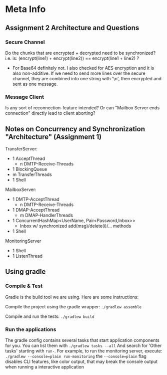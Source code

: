 # Meta Info

## Assignment 2 Architecture and Questions

### Secure Channel
Do the chunks that are encrypted + decrypted need to be synchronized?
i.e. is: (encrypt(line1) + encrypt(line2)) == encrypt(line1 + line2) ?

- For Base64 definitely not. I also checked for AES encryption and it is also non-additive. If we need to send more lines over the secure channel, they are combined into one string with '\n', then encrypted and sent as one message.

### Message Client
Is any sort of reconnection-feature intended? Or can "Mailbox Server ends connection" directly lead to client aborting? 

## Notes on Concurrency and Synchronization "Architecture" (Assignment 1)
TransferServer:
- 1 AcceptThread
  - n DMTP-Receive-Threads
- 1 BlockingQueue
- m TransferThreads
- 1 Shell

MailboxServer:
- 1 DMTP-AcceptThread
  - n DMTP-Receive-Threads
- 1 DMAP-AcceptThread
  - m DMAP-HandlerThreads
- 1 ConcurrentHashMap<UserName, Pair<Password,Inbox>>
  - Inbox w/ synchronized add(msg)/delete(i)/... methods
- 1 Shell

MonitoringServer
- 1 Shell
- 1 ListenThread

## Using gradle

### Compile & Test
Gradle is the build tool we are using. Here are some instructions:

Compile the project using the gradle wrapper:
```./gradlew assemble```

Compile and run the tests:
```./gradlew build```

### Run the applications
The gradle config contains several tasks that start application components for you.
You can list them with
```./gradlew tasks --all```
And search for 'Other tasks' starting with `run-`. For example, to run the monitoring server, execute:
```./gradlew --console=plain run-monitoring```
the `--console=plain` flag disables CLI features, like color output, that may break the console output when running a interactive application

